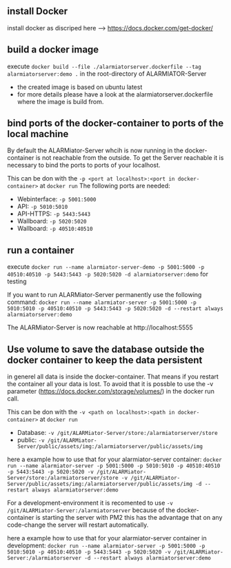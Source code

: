 ## install Docker
install docker as discriped here --> https://docs.docker.com/get-docker/

## build a docker image
execute ```docker build --file ./alarmiatorserver.dockerfile --tag alarmiatorserver:demo .``` in the root-directory of ALARMIATOR-Server
- the created image is based on ubuntu latest
- for more details please have a look at the alarmiatorserver.dockerfile where the image is build from.

## bind ports of the docker-container to ports of the local machine

By default the ALARMiator-Server whcih is now running in the docker-container is not reachable from the outside.
To get the Server reachable it is necessary to bind the ports to ports of your localhost.

This can be don with the ```-p <port at localhost>:<port in docker-container>``` at ```docker run```
The following ports are needed:
* Webinterface: ```-p 5001:5000```
* API: ```-p 5010:5010```
* API-HTTPS: ```-p 5443:5443```
* Wallboard: ```-p 5020:5020```
* Wallboard: ```-p 40510:40510```


## run a container
execute ```docker run --name alarmiator-server-demo -p 5001:5000 -p 40510:40510 -p 5443:5443 -p 5020:5020 -d alarmiatorserver:demo``` for testing

If you want to run ALARMiator-Server permanently use the following command:
```docker run --name alarmiator-server -p 5001:5000 -p 5010:5010 -p 40510:40510 -p 5443:5443 -p 5020:5020 -d --restart always alarmiatorserver:demo```

The ALARMiator-Server is now reachable at http://localhost:5555

## Use volume to save the database outside the docker container to keep the data persistent

in generel all data is inside the docker-container. That means if you restart the container all your data is lost.
To avoid that it is possble to use the -v parameter (https://docs.docker.com/storage/volumes/) in the docker run call.

This can be don with the ```-v <path on localhost>:<path in docker-container>``` at ```docker run```
* Database: ```-v /git/ALARMiator-Server/store:/alarmiatorserver/store```
* public: ```-v /git/ALARMiator-Server/public/assets/img:/alarmiatorserver/public/assets/img```

here a example how to use that for your alarmiator-server container:
```docker run --name alarmiator-server -p 5001:5000 -p 5010:5010 -p 40510:40510 -p 5443:5443 -p 5020:5020 -v /git/ALARMiator-Server/store:/alarmiatorserver/store -v /git/ALARMiator-Server/public/assets/img:/alarmiatorserver/public/assets/img -d --restart always alarmiatorserver:demo```

For a development-environment it is recomented to use ```-v /git/ALARMiator-Server:/alarmiatorserver```
because of the docker-container is starting the server with PM2 this has the advantage that on any code-change the server will restart automatically.

here a example how to use that for your alarmiator-server container in development:
```docker run --name alarmiator-server -p 5001:5000 -p 5010:5010 -p 40510:40510 -p 5443:5443 -p 5020:5020 -v /git/ALARMiator-Server:/alarmiatorserver -d --restart always alarmiatorserver:demo```